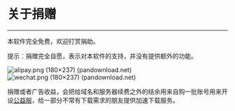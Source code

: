 # 关于捐赠

---

本软件完全免费，欢迎打赏捐助。

提示：捐赠完全自愿，表示对本软件的支持，并没有提供额外的功能。

![alipay.png (180×237) (pandownload.net)](https://pandownload.net/images/alipay.png)![wechat.png (180×237) (pandownload.net)](https://pandownload.net/images/wechat.png)

捐赠或者广告收益，会把给域名和服务器续费之外的结余用来自购一批账号用来开设[公益服](./about/commonweal.md)，给一部分不常有下载需求的朋友提供加速下载服务。
